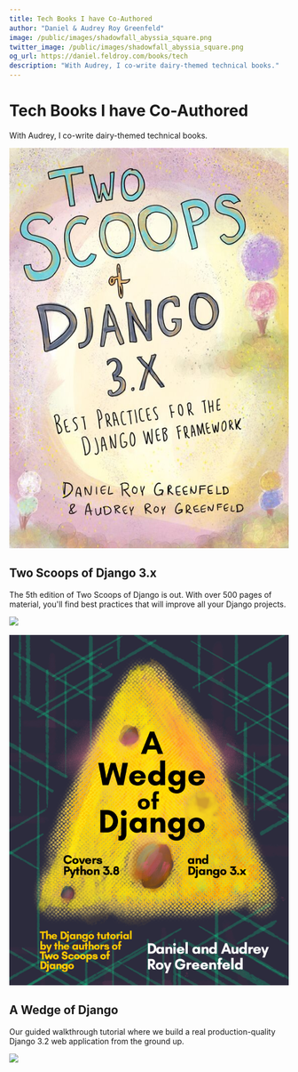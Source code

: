 ```yaml
---
title: Tech Books I have Co-Authored
author: "Daniel & Audrey Roy Greenfeld"
image: /public/images/shadowfall_abyssia_square.png
twitter_image: /public/images/shadowfall_abyssia_square.png
og_url: https://daniel.feldroy.com/books/tech
description: "With Audrey, I co-write dairy-themed technical books."
---
```


# Tech Books I have Co-Authored

With Audrey, I co-write dairy-themed technical books.

![Two Scoops of Django 3.x](/public/images/book-TSD3-800.jpg)

## Two Scoops of Django 3.x

The 5th edition of Two Scoops of Django is out. With over 500 pages of material, you'll find best practices that will improve all your Django projects.


<p>
<a
    href="https://transactions.sendowl.com/packages/772159/A329F48B/purchase"
    rel="nofollow"
>
    <img src="https://transactions.sendowl.com/assets/external/buy-now.png" />
</a>
</p>

![A Wedge of Django](/public/images/AWOD-2021-06-29-8x10-Wedge-Front_1080x.png)

## A Wedge of Django

Our guided walkthrough tutorial where we build a real
production-quality Django 3.2 web application from the ground up.

<p>
<a
    href="https://transactions.sendowl.com/packages/754641/749E0298/purchase"
    rel="nofollow"
>
    <img src="https://transactions.sendowl.com/assets/external/buy-now.png" />
</a>
</p>